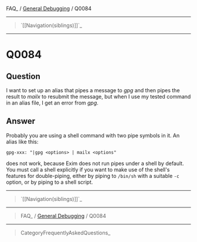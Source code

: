 FAQ\_ / [General Debugging](FAQ/General_Debugging) / Q0084

* * * * *

> \`[[Navigation(siblings)]]\`\_

* * * * *

Q0084
=====

Question
--------

I want to set up an alias that pipes a message to *gpg* and then pipes
the result to *mailx* to resubmit the message, but when I use my tested
command in an alias file, I get an error from *gpg*.

Answer
------

Probably you are using a shell command with two pipe symbols in it. An
alias like this:

    gpg-xxx: "|gpg <options> | mailx <options"

does not work, because Exim does not run pipes under a shell by default.
You must call a shell explicitly if you want to make use of the shell's
features for double-piping, either by piping to `/bin/sh` with a
suitable `-c` option, or by piping to a shell script.

* * * * *

> \`[[Navigation(siblings)]]\`\_

* * * * *

> FAQ\_ / [General Debugging](FAQ/General_Debugging) / Q0084

* * * * *

> CategoryFrequentlyAskedQuestions\_
